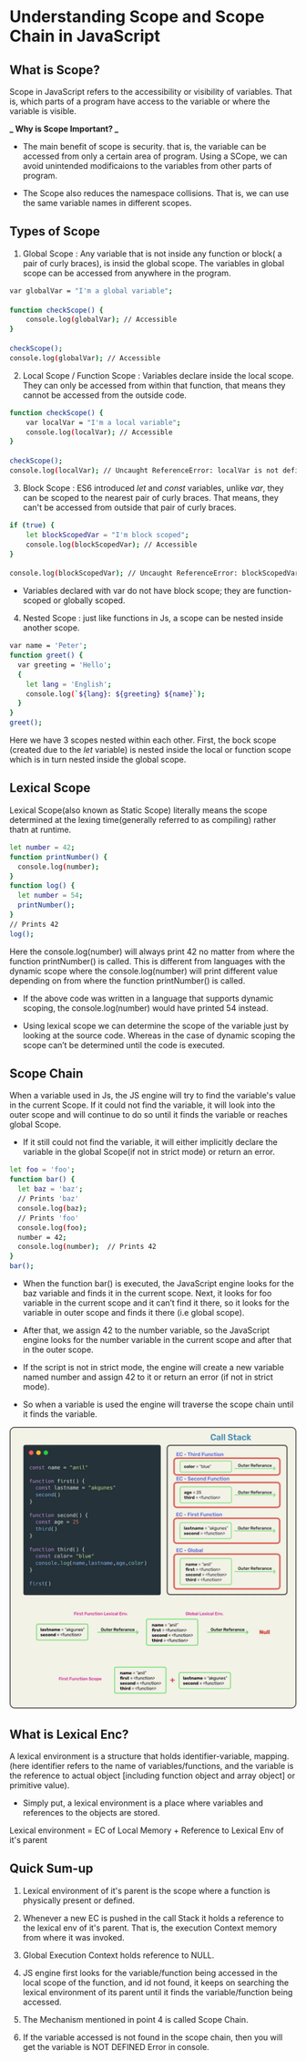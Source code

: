 # Understanding Scope and Scope Chain in JavaScript

## What is Scope?

Scope in JavaScript refers to the accessibility or visibility of variables. That is, which parts of a program have access to the variable or where the variable is visible.

**_ Why is Scope Important? _**

- The main benefit of scope is security. that is, the variable can be accessed from only a certain area of program. Using a SCope, we can avoid unintended modificaions to the variables from other parts of program.

- The Scope also reduces the namespace collisions. That is, we can use the same variable names in different scopes.

## Types of Scope

1. Global Scope : Any variable that is not inside any function or block( a pair of curly braces), is insid the global scope. The variables in global scope can be accessed from anywhere in the program.

```bash
var globalVar = "I'm a global variable";

function checkScope() {
    console.log(globalVar); // Accessible
}

checkScope();
console.log(globalVar); // Accessible

```

2. Local Scope / Function Scope : Variables declare inside the local scope. They can only be accessed from within that function, that means they cannot be accessed from the outside code.

```bash
function checkScope() {
    var localVar = "I'm a local variable";
    console.log(localVar); // Accessible
}

checkScope();
console.log(localVar); // Uncaught ReferenceError: localVar is not defined

```

3. Block Scope : ES6 introduced _let_ and _const_ variables, unlike _var_, they can be scoped to the nearest pair of curly braces. That means, they can't be accessed from outside that pair of curly braces.

```bash
if (true) {
    let blockScopedVar = "I'm block scoped";
    console.log(blockScopedVar); // Accessible
}

console.log(blockScopedVar); // Uncaught ReferenceError: blockScopedVar is not defined

```

- Variables declared with var do not have block scope; they are function-scoped or globally scoped.

4. Nested Scope : just like functions in Js, a scope can be nested inside another scope.

```bash
var name = 'Peter';
function greet() {
  var greeting = 'Hello';
  {
    let lang = 'English';
    console.log(`${lang}: ${greeting} ${name}`);
  }
}
greet();


```

Here we have 3 scopes nested within each other. First, the bock scope (created due to the _let_ variable) is nested inside the local or function scope which is in turn nested inside the global scope.

## Lexical Scope

Lexical Scope(also known as Static Scope) literally means the scope determined at the lexing time(generally referred to as compiling) rather thatn at runtime.

```bash
let number = 42;
function printNumber() {
  console.log(number);
}
function log() {
  let number = 54;
  printNumber();
}
// Prints 42
log();


```

Here the console.log(number) will always print 42 no matter from where the function printNumber() is called. This is different from languages with the dynamic scope where the console.log(number) will print different value depending on from where the function printNumber() is called.

- If the above code was written in a language that supports dynamic scoping, the console.log(number) would have printed 54 instead.

- Using lexical scope we can determine the scope of the variable just by looking at the source code. Whereas in the case of dynamic scoping the scope can’t be determined until the code is executed.

## Scope Chain

When a variable used in Js, the JS engine will try to find the variable's value in the current Scope. If it could not find the variable, it will look into the outer scope and will continue to do so until it finds the variable or reaches global Scope.

- If it still could not find the variable, it will either implicitly declare the variable in the global Scope(if not in strict mode) or return an error.

```bash
let foo = 'foo';
function bar() {
  let baz = 'baz';
  // Prints 'baz'
  console.log(baz);
  // Prints 'foo'
  console.log(foo);
  number = 42;
  console.log(number);  // Prints 42
}
bar();

```

- When the function bar() is executed, the JavaScript engine looks for the baz variable and finds it in the current scope. Next, it looks for foo variable in the current scope and it can’t find it there, so it looks for the variable in outer scope and finds it there (i.e global scope).

- After that, we assign 42 to the number variable, so the JavaScript engine looks for the number variable in the current scope and after that in the outer scope.

- If the script is not in strict mode, the engine will create a new variable named number and assign 42 to it or return an error (if not in strict mode).

- So when a variable is used the engine will traverse the scope chain until it finds the variable.

![alt text](image.png)

## What is Lexical Enc?

A lexical environment is a structure that holds identifier-variable, mapping. (here identifier refers to the name of variables/functions, and the variable is the reference to actual object [including function object and array object] or primitive value).

- Simply put, a lexical environment is a place where variables and references to the objects are stored.

Lexical environment = EC of Local Memory + Reference to Lexical Env of it's parent

## Quick Sum-up

1. Lexical environment of it's parent is the scope where a function is physically present or defined.

2. Whenever a new EC is pushed in the call Stack it holds a reference to the lexical env of it's parent. That is, the execution Context memory from where it was invoked.

3. Global Execution Context holds reference to NULL.

4. JS engine first looks for the variable/function being accessed in the local scope of the function, and id not found, it keeps on searching the lexical environment of its parent until it finds the variable/function being accessed.

5. The Mechanism mentioned in point 4 is called Scope Chain.

6. If the variable accessed is not found in the scope chain, then you will get the variable is NOT DEFINED Error in console.
